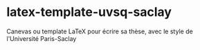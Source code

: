 # latex-template-uvsq-saclay
Canevas ou template LaTeX pour écrire sa thèse, avec le style de l'Université Paris-Saclay
